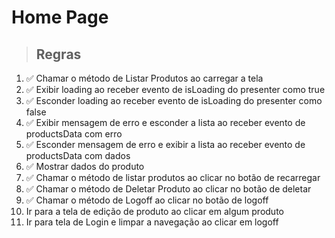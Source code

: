# Home Page

> ## Regras

1. ✅ Chamar o método de Listar Produtos ao carregar a tela
2. ✅ Exibir loading ao receber evento de isLoading do presenter como true
3. ✅ Esconder loading ao receber evento de isLoading do presenter como false
4. ✅ Exibir mensagem de erro e esconder a lista ao receber evento de productsData com erro
5. ✅ Esconder mensagem de erro e exibir a lista ao receber evento de productsData com dados
6. ✅ Mostrar dados do produto
7. ✅ Chamar o método de listar produtos ao clicar no botão de recarregar
8. ✅ Chamar o método de Deletar Produto ao clicar no botão de deletar
9. ✅ Chamar o método de Logoff ao clicar no botão de logoff
10. Ir para a tela de edição de produto ao clicar em algum produto
11. Ir para tela de Login e limpar a navegação ao clicar em logoff
